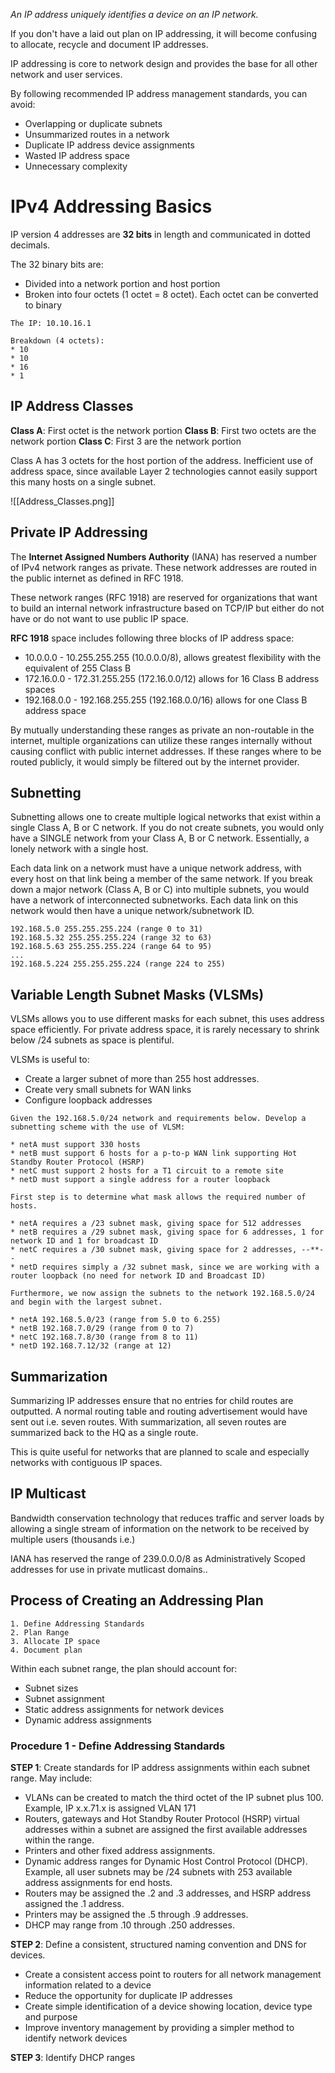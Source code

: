 *An IP address uniquely identifies a device on an IP network.*

If you don't have a laid out plan on IP addressing, it will become confusing to allocate, recycle and document IP addresses.

IP addressing is core to network design and provides the base for all other network and user services.

By following recommended IP address management standards, you can avoid:
* Overlapping or duplicate subnets
* Unsummarized routes in a network
* Duplicate IP address device assignments
* Wasted IP address space
* Unnecessary complexity

# IPv4 Addressing Basics

IP version 4 addresses are **32 bits** in length and communicated in dotted decimals.

The 32 binary bits are:
* Divided into a network portion and host portion
* Broken into four octets (1 octet = 8 octet). Each octet can be converted to binary

```
The IP: 10.10.16.1

Breakdown (4 octets):
* 10
* 10
* 16
* 1
```

## IP Address Classes

**Class A**: First octet is the network portion
**Class B**: First two octets are the network portion
**Class C**: First 3 are the network portion

Class A has 3 octets for the host portion of the address. Inefficient use of address space, since available Layer 2 technologies cannot easily support this many hosts on a single subnet.

![[Address_Classes.png]]

## Private IP Addressing

The **Internet Assigned Numbers Authority** (IANA) has reserved a number of IPv4 network ranges as private. These network addresses are routed in the public internet as defined in RFC 1918.

These network ranges (RFC 1918) are reserved for organizations that want to build an internal network infrastructure based on TCP/IP but either do not have or do not want to use public IP space.

**RFC 1918** space includes following three blocks of IP address space:
* 10.0.0.0 - 10.255.255.255 (10.0.0.0/8), allows greatest flexibility with the equivalent of 255 Class B
* 172.16.0.0 - 172.31.255.255 (172.16.0.0/12) allows for 16 Class B address spaces
* 192.168.0.0 - 192.168.255.255 (192.168.0.0/16) allows for one Class B address space

By mutually understanding these ranges as private an non-routable in the internet, multiple organizations can utilize these ranges internally without causing conflict with public internet addresses. If these ranges where to be routed publicly, it would simply be filtered out by the internet provider.

## Subnetting

Subnetting allows one to create multiple logical networks that exist within a single Class A, B or C network. If you do not create subnets, you would only have a SINGLE network from your Class A, B or C network. Essentially, a lonely network with a single host.

Each data link on a network must have a unique network address, with every host on that link being a member of the same network. If you break down a major network (Class A, B or C) into multiple subnets, you would have a network of interconnected subnetworks. Each data link on this network would then have a unique network/subnetwork ID.

``` Example
192.168.5.0 255.255.255.224 (range 0 to 31)
192.168.5.32 255.255.255.224 (range 32 to 63)
192.168.5.63 255.255.255.224 (range 64 to 95)
...
192.168.5.224 255.255.255.224 (range 224 to 255)
```

## Variable Length Subnet Masks (VLSMs)

VLSMs allows you to use different masks for each subnet, this uses address space efficiently. For private address space, it is rarely necessary to shrink below /24 subnets as space is plentiful.

VLSMs is useful to:
* Create a larger subnet of more than 255 host addresses.
* Create very small subnets for WAN links
* Configure loopback addresses

``` VLSM Example
Given the 192.168.5.0/24 network and requirements below. Develop a subnetting scheme with the use of VLSM:

* netA must support 330 hosts
* netB must support 6 hosts for a p-to-p WAN link supporting Hot Standby Router Protocol (HSRP)
* netC must support 2 hosts for a T1 circuit to a remote site
* netD must support a single address for a router loopback

First step is to determine what mask allows the required number of hosts.

* netA requires a /23 subnet mask, giving space for 512 addresses
* netB requires a /29 subnet mask, giving space for 6 addresses, 1 for network ID and 1 for broadcast ID
* netC requires a /30 subnet mask, giving space for 2 addresses, --**--
* netD requires simply a /32 subnet mask, since we are working with a router loopback (no need for network ID and Broadcast ID)

Furthermore, we now assign the subnets to the network 192.168.5.0/24 and begin with the largest subnet.

* netA 192.168.5.0/23 (range from 5.0 to 6.255)
* netB 192.168.7.0/29 (range from 0 to 7)
* netC 192.168.7.8/30 (range from 8 to 11)
* netD 192.168.7.12/32 (range at 12)
```

## Summarization

Summarizing IP addresses ensure that no entries for child routes are outputted. A normal routing table and routing advertisement would have sent out i.e. seven routes. With summarization, all seven routes are summarized back to the HQ as a single route. 

This is quite useful for networks that are planned to scale and especially networks with contiguous IP spaces.

## IP Multicast

Bandwidth conservation technology that reduces traffic and server loads by allowing a single stream of information on the network to be received by multiple users (thousands i.e.)

IANA has reserved the range of 239.0.0.0/8 as Administratively Scoped addresses for use in private mutlicast domains..

## Process of Creating an Addressing Plan

```
1. Define Addressing Standards
2. Plan Range
3. Allocate IP space
4. Document plan
```

Within each subnet range, the plan should account for:
* Subnet sizes
* Subnet assignment
* Static address assignments for network devices
* Dynamic address assignments

### Procedure 1 - Define Addressing Standards

**STEP 1**: Create standards for IP address assignments within each subnet range. May include:

* VLANs can be created to match the third octet of the IP subnet plus 100. Example, IP x.x.71.x is assigned VLAN 171
* Routers, gateways and Hot Standby Router Protocol (HSRP) virtual addresses within a subnet are assigned the first available addresses within the range.
* Printers and other fixed address assignments.
* Dynamic address ranges for Dynamic Host Control Protocol (DHCP). Example, all user subnets may be /24 subnets with 253 available address assignments for end hosts.
* Routers may be assigned the .2 and .3 addresses, and HSRP address assigned the .1 address.
* Printers may be assigned the .5 through .9 addresses.
* DHCP may range from .10 through .250 addresses.

**STEP 2**: Define a consistent, structured naming convention and DNS for devices.

* Create a consistent access point to routers for all network management information related to a device
* Reduce the opportunity for duplicate IP addresses
* Create simple identification of a device showing location, device type and purpose
* Improve inventory management by providing a simpler method to identify network devices

**STEP 3**: Identify DHCP ranges